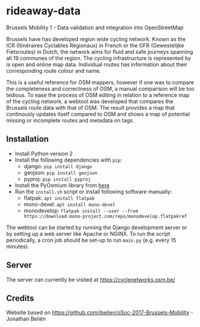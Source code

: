 # rideaway-data
Brussels Mobility 1 - Data validation and integration into OpenStreetMap

Brussels have has developed region wide cycling network. Known as the ICR (Itinéraires Cyclables Régionaux) in French or the GFR (Gewestelijke Fietsroutes) in Dutch, the network aims for fluid and safe journeys spanning all 19 communes of the region. The cycling infrastructure is represented by is open and online map data. Individual routes has information about their corresponding route colour and name. 

This is a useful reference for OSM mappers, however if one was to compare the completeness and correctness of OSM, a manual comparison will be too tedious. To ease the process of OSM editing in relation to a reference map of the cycling network, a webtool was developed that compares the Brussels route data with that of OSM. The result provides a map that continously updates itself compared to OSM and shows a map of potential missing or incomplete routes and metadata on tags. 

## Installation
* Install Python version 2
* Install the following dependencies with `pip`:
  - django:  `pip install django`
  - geojson: `pip install geojson`
  - pyproj: `pip install pyproj`
* Install the PyOsmium library from [here](https://github.com/osmcode/pyosmium)
* Run the `install.sh` script or install following software manually:
  - flatpak: `apt install flatpak`
  - mono-devel: `apt install mono-devel`
  - monodevelop: `flatpak install --user --from https://download.mono-project.com/repo/monodevelop.flatpakref`

The webtool can be started by running the Django development server or by setting up a web server like Apache or NGINX. To run the script periodically, a cron job should be set-up to run `main.py` (e.g. every 15 minutes).

## Server
The server can currently be visited at https://cyclenetworks.osm.be/

## Credits
Website based on https://github.com/jbelien/oSoc-2017-Brussels-Mobility - Jonathan Beliën
